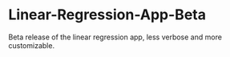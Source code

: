 # Linear-Regression-App-Beta
Beta release of the linear regression app, less verbose and more customizable.
